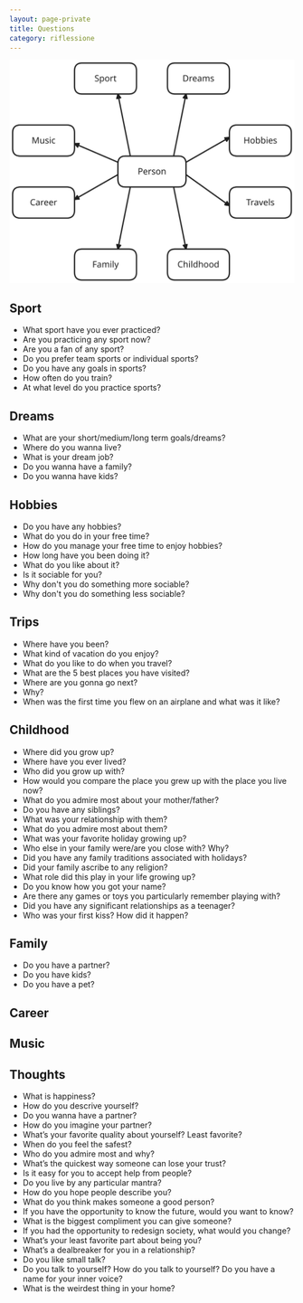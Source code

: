 ```yaml
--- 
layout: page-private
title: Questions
category: riflessione
---
```


![persona](assets/img/persona.svg)

## Sport

- What sport have you ever practiced?
- Are you practicing any sport now?
- Are you a fan of any sport?
- Do you prefer team sports or individual sports?
- Do you have any goals in sports?
- How often do you train?
- At what level do you practice sports?

## Dreams

- What are your short/medium/long term goals/dreams?
- Where do you wanna live?
- What is your dream job?
- Do you wanna have a family?
- Do you wanna have kids?

## Hobbies

- Do you have any hobbies?
- What do you do in your free time?
- How do you manage your free time to enjoy hobbies?
- How long have you been doing it?
- What do you like about it?
- Is it sociable for you?
- Why don't you do something more sociable?
- Why don't you do something less sociable?

## Trips

- Where have you been?
- What kind of vacation do you enjoy?
- What do you like to do when you travel?
- What are the 5 best places you have visited?
- Where are you gonna go next?
- Why?
- When was the first time you flew on an airplane and what was it like?

## Childhood

- Where did you grow up?
- Where have you ever lived?
- Who did you grow up with?
- How would you compare the place you grew up with the place you live now?
- What do you admire most about your mother/father?
- Do you have any siblings?
- What was your relationship with them?
- What do you admire most about them?
- What was your favorite holiday growing up?
- Who else in your family were/are you close with? Why?
- Did you have any family traditions associated with holidays?
- Did your family ascribe to any religion? 
- What role did this play in your life growing up? 
- Do you know how you got your name?
- Are there any games or toys you particularly remember playing with?
- Did you have any significant relationships as a teenager?
- Who was your first kiss? How did it happen?


## Family

- Do you have a partner?
- Do you have kids?
- Do you have a pet?

## Career

## Music

## Thoughts

- What is happiness?
- How do you descrive yourself?
- Do you wanna have a partner?
- How do you imagine your partner?
- What’s your favorite quality about yourself? Least favorite?
- When do you feel the safest?
- Who do you admire most and why?
- What’s the quickest way someone can lose your trust?
- Is it easy for you to accept help from people?
- Do you live by any particular mantra?
- How do you hope people describe you?
- What do you think makes someone a good person?
- If you have the opportunity to know the future, would you want to know?
- What is the biggest compliment you can give someone?
- If you had the opportunity to redesign society, what would you change?
- What’s your least favorite part about being you?
- What’s a dealbreaker for you in a relationship?
- Do you like small talk?
- Do you talk to yourself? How do you talk to yourself? Do you have a name for
  your inner voice?
- What is the weirdest thing in your home?
